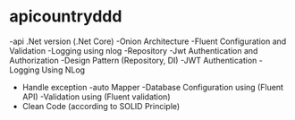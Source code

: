# apicountryddd

-api .Net version (.Net Core)
-Onion Architecture
-Fluent Configuration and Validation 
-Logging using nlog 
-Repository 
-Jwt Authentication and Authorization 
-Design Pattern (Repository, DI)
-JWT Authentication
-Logging Using NLog
- Handle exception
-auto Mapper
-Database Configuration using (Fluent API)
-Validation using (Fluent validation)
- Clean Code (according to SOLID Principle)
